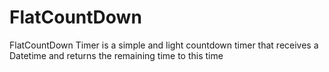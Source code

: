 # FlatCountDown
FlatCountDown Timer is a simple and light countdown timer that receives a Datetime and returns the remaining time to this time

